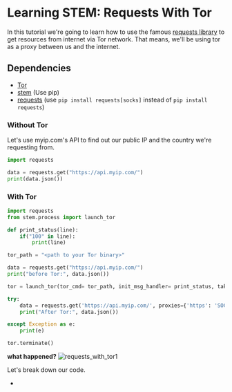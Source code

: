 # Learning STEM: Requests With Tor

In this tutorial we're going to learn how to use the famous [requests library](https://requests.readthedocs.io/en/master/) to get resources from internet via Tor network. That means, we'll be using tor as a proxy between us and the internet.

## Dependencies
* [Tor](https://www.torproject.org/download/)
* [stem](https://stem.torproject.org/download.html) (Use pip)
* [requests](https://requests.readthedocs.io/en/master/user/install/#install) (use `pip install requests[socks]` instead of `pip install requests`)

### Without Tor
Let's use myip.com's API to find out our public IP and the country we're requesting from.

```python
import requests

data = requests.get("https://api.myip.com/")
print(data.json())
```
### With Tor

```python
import requests
from stem.process import launch_tor

def print_status(line):
	if("100" in line):
		print(line)

tor_path = "<path to your Tor binary>"

data = requests.get("https://api.myip.com/")
print("before Tor:", data.json())

tor = launch_tor(tor_cmd= tor_path, init_msg_handler= print_status, take_ownership=True)

try:
	data = requests.get('https://api.myip.com/', proxies={'https': 'SOCKS5://127.0.0.1:9050'})
	print("After Tor:", data.json())

except Exception as e:
	print(e)

tor.terminate()
```
**what happened?**
![requests_with_tor1](https://sigmapie8.github.io/learning-stem/images/requests_with_tor1.png)

Let's break down our code.

* 